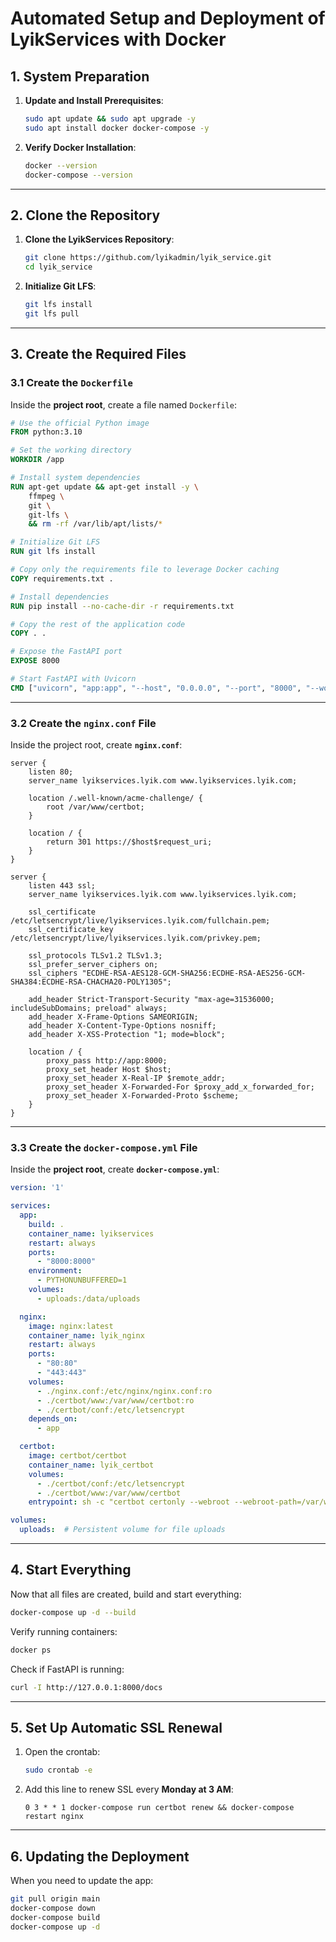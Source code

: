 # **Automated Setup and Deployment of LyikServices with Docker**

## **1. System Preparation**

1. **Update and Install Prerequisites**:
    ```bash
    sudo apt update && sudo apt upgrade -y
    sudo apt install docker docker-compose -y
    ```
    
2. **Verify Docker Installation**:
    ```bash
    docker --version
    docker-compose --version
    ```

---

## **2. Clone the Repository**

1. **Clone the LyikServices Repository**:
    ```bash
    git clone https://github.com/lyikadmin/lyik_service.git
    cd lyik_service
    ```

2. **Initialize Git LFS**:
    ```bash
    git lfs install
    git lfs pull
    ```

---

## **3. Create the Required Files**

### **3.1 Create the `Dockerfile`**

Inside the **project root**, create a file named `Dockerfile`:

```dockerfile
# Use the official Python image
FROM python:3.10

# Set the working directory
WORKDIR /app

# Install system dependencies
RUN apt-get update && apt-get install -y \
    ffmpeg \
    git \
    git-lfs \
    && rm -rf /var/lib/apt/lists/*

# Initialize Git LFS
RUN git lfs install

# Copy only the requirements file to leverage Docker caching
COPY requirements.txt .

# Install dependencies
RUN pip install --no-cache-dir -r requirements.txt

# Copy the rest of the application code
COPY . .

# Expose the FastAPI port
EXPOSE 8000

# Start FastAPI with Uvicorn
CMD ["uvicorn", "app:app", "--host", "0.0.0.0", "--port", "8000", "--workers", "4"]
```

---

### **3.2 Create the `nginx.conf` File**

Inside the project root, create **`nginx.conf`**:

```nginx
server {
    listen 80;
    server_name lyikservices.lyik.com www.lyikservices.lyik.com;

    location /.well-known/acme-challenge/ {
        root /var/www/certbot;
    }

    location / {
        return 301 https://$host$request_uri;
    }
}

server {
    listen 443 ssl;
    server_name lyikservices.lyik.com www.lyikservices.lyik.com;

    ssl_certificate /etc/letsencrypt/live/lyikservices.lyik.com/fullchain.pem;
    ssl_certificate_key /etc/letsencrypt/live/lyikservices.lyik.com/privkey.pem;

    ssl_protocols TLSv1.2 TLSv1.3;
    ssl_prefer_server_ciphers on;
    ssl_ciphers "ECDHE-RSA-AES128-GCM-SHA256:ECDHE-RSA-AES256-GCM-SHA384:ECDHE-RSA-CHACHA20-POLY1305";

    add_header Strict-Transport-Security "max-age=31536000; includeSubDomains; preload" always;
    add_header X-Frame-Options SAMEORIGIN;
    add_header X-Content-Type-Options nosniff;
    add_header X-XSS-Protection "1; mode=block";

    location / {
        proxy_pass http://app:8000;
        proxy_set_header Host $host;
        proxy_set_header X-Real-IP $remote_addr;
        proxy_set_header X-Forwarded-For $proxy_add_x_forwarded_for;
        proxy_set_header X-Forwarded-Proto $scheme;
    }
}
```

---

### **3.3 Create the `docker-compose.yml` File**

Inside the **project root**, create **`docker-compose.yml`**:

```yaml
version: '1'

services:
  app:
    build: .
    container_name: lyikservices
    restart: always
    ports:
      - "8000:8000"
    environment:
      - PYTHONUNBUFFERED=1
    volumes:
      - uploads:/data/uploads

  nginx:
    image: nginx:latest
    container_name: lyik_nginx
    restart: always
    ports:
      - "80:80"
      - "443:443"
    volumes:
      - ./nginx.conf:/etc/nginx/nginx.conf:ro
      - ./certbot/www:/var/www/certbot:ro
      - ./certbot/conf:/etc/letsencrypt
    depends_on:
      - app

  certbot:
    image: certbot/certbot
    container_name: lyik_certbot
    volumes:
      - ./certbot/conf:/etc/letsencrypt
      - ./certbot/www:/var/www/certbot
    entrypoint: sh -c "certbot certonly --webroot --webroot-path=/var/www/certbot --email you@example.com --agree-tos --no-eff-email --force-renewal -d lyikservices.lyik.com -d www.lyikservices.lyik.com"

volumes:
  uploads:  # Persistent volume for file uploads

```

---

## **4. Start Everything**

Now that all files are created, build and start everything:

```bash
docker-compose up -d --build
```

Verify running containers:
```bash
docker ps
```

Check if FastAPI is running:
```bash
curl -I http://127.0.0.1:8000/docs
```

---

## **5. Set Up Automatic SSL Renewal**

1. Open the crontab:
   ```bash
   sudo crontab -e
   ```
2. Add this line to renew SSL every **Monday at 3 AM**:
   ```
   0 3 * * 1 docker-compose run certbot renew && docker-compose restart nginx
   ```

---

## **6. Updating the Deployment**

When you need to update the app:
```bash
git pull origin main
docker-compose down
docker-compose build
docker-compose up -d
```